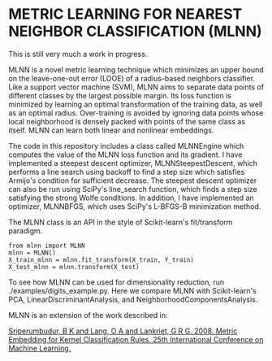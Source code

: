 # METRIC LEARNING FOR NEAREST NEIGHBOR CLASSIFICATION (MLNN)

This is still very much a work in progress.

MLNN is a novel metric learning technique which minimizes an upper bound on the leave-one-out error (LOOE) of a
radius-based neighbors classifier. Like a support vector machine (SVM), MLNN aims to separate data points of different
classes by the largest possible margin. Its loss function is minimized by learning an optimal transformation of the
training data, as well as an optimal radius. Over-training is avoided by ignoring data points whose local neighborhood
is densely packed with points of the same class as itself. MLNN can learn both linear and nonlinear embeddings.

The code in this repository includes a class called MLNNEngine which computes the value of the MLNN loss function and
its gradient. I have implemented a steepest descent optimizer, MLNNSteepestDescent, which performs a line search using
backoff to find a step size which satisfies Armijo's condition for sufficient decrease. The steepest descent optimizer
can also be run using SciPy's line_search function, which finds a step size satisfying the strong Wolfe conditions. In
addition, I have implemented an optimizer, MLNNBFGS, which uses SciPy's L-BFGS-B minimization method.

The MLNN class is an API in the style of Scikit-learn's fit/transform paradigm.

    from mlnn import MLNN
    mlnn = MLNN()
    X_train_mlnn = mlnn.fit_transform(X_train, Y_train)
    X_test_mlnn = mlnn.transform(X_test)

To see how MLNN can be used for dimensionality reduction, run ./examples/digits_example.py. Here we compare MLNN with
Scikit-learn's PCA, LinearDiscriminantAnalysis, and NeighborhoodComponentsAnalysis.

MLNN is an extension of the work described in:

[Sriperumbudur, B K and Lang, O A and Lankriet, G R G. 2008. Metric Embedding for Kernel Classification Rules.
25th International Conference on Machine Learning.
](http://icml2008.cs.helsinki.fi/papers/582.pdf)
